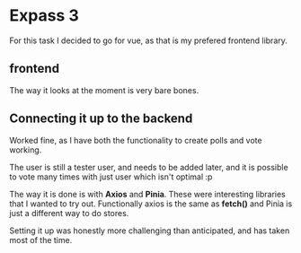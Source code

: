 # Expass 3
For this task I decided to go for vue, as that is my prefered frontend library.

## frontend
The way it looks at the moment is very bare bones.

## Connecting it up to the backend
Worked fine, as I have both the functionality to create polls and vote working.

The user is still a tester user, and needs to be added later, and it is possible to vote many times with just user which isn't optimal :p

The way it is done is with **Axios** and **Pinia**. These were interesting libraries that I wanted to try out.
Functionally axios is the same as **fetch()** and Pinia is just a different way to do stores.

Setting it up was honestly more challenging than anticipated, and has taken most of the time.
